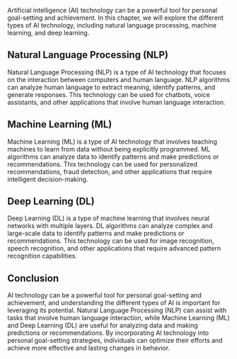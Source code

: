 

Artificial intelligence (AI) technology can be a powerful tool for personal goal-setting and achievement. In this chapter, we will explore the different types of AI technology, including natural language processing, machine learning, and deep learning.

Natural Language Processing (NLP)
---------------------------------

Natural Language Processing (NLP) is a type of AI technology that focuses on the interaction between computers and human language. NLP algorithms can analyze human language to extract meaning, identify patterns, and generate responses. This technology can be used for chatbots, voice assistants, and other applications that involve human language interaction.

Machine Learning (ML)
---------------------

Machine Learning (ML) is a type of AI technology that involves teaching machines to learn from data without being explicitly programmed. ML algorithms can analyze data to identify patterns and make predictions or recommendations. This technology can be used for personalized recommendations, fraud detection, and other applications that require intelligent decision-making.

Deep Learning (DL)
------------------

Deep Learning (DL) is a type of machine learning that involves neural networks with multiple layers. DL algorithms can analyze complex and large-scale data to identify patterns and make predictions or recommendations. This technology can be used for image recognition, speech recognition, and other applications that require advanced pattern recognition capabilities.

Conclusion
----------

AI technology can be a powerful tool for personal goal-setting and achievement, and understanding the different types of AI is important for leveraging its potential. Natural Language Processing (NLP) can assist with tasks that involve human language interaction, while Machine Learning (ML) and Deep Learning (DL) are useful for analyzing data and making predictions or recommendations. By incorporating AI technology into personal goal-setting strategies, individuals can optimize their efforts and achieve more effective and lasting changes in behavior.
